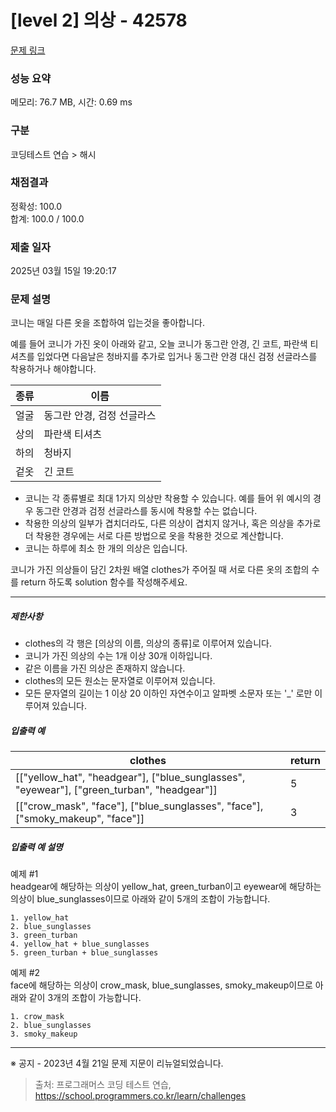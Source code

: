# [level 2] 의상 - 42578 

[문제 링크](https://school.programmers.co.kr/learn/courses/30/lessons/42578) 

### 성능 요약

메모리: 76.7 MB, 시간: 0.69 ms

### 구분

코딩테스트 연습 > 해시

### 채점결과

정확성: 100.0<br/>합계: 100.0 / 100.0

### 제출 일자

2025년 03월 15일 19:20:17

### 문제 설명

<p>코니는 매일 다른 옷을 조합하여 입는것을 좋아합니다.</p>

<p>예를 들어 코니가 가진 옷이 아래와 같고, 오늘 코니가 동그란 안경, 긴 코트, 파란색 티셔츠를 입었다면 다음날은 청바지를 추가로 입거나 동그란 안경 대신 검정 선글라스를 착용하거나 해야합니다.</p>
<table class="table">
        <thead><tr>
<th>종류</th>
<th>이름</th>
</tr>
</thead>
        <tbody><tr>
<td>얼굴</td>
<td>동그란 안경, 검정 선글라스</td>
</tr>
<tr>
<td>상의</td>
<td>파란색 티셔츠</td>
</tr>
<tr>
<td>하의</td>
<td>청바지</td>
</tr>
<tr>
<td>겉옷</td>
<td>긴 코트</td>
</tr>
</tbody>
      </table>
<ul>
<li>코니는 각 종류별로 최대 1가지 의상만 착용할 수 있습니다. 예를 들어 위 예시의 경우 동그란 안경과 검정 선글라스를 동시에 착용할 수는 없습니다. </li>
<li>착용한 의상의 일부가 겹치더라도, 다른 의상이 겹치지 않거나, 혹은 의상을 추가로 더 착용한 경우에는 서로 다른 방법으로 옷을 착용한 것으로 계산합니다.</li>
<li>코니는 하루에 최소 한 개의 의상은 입습니다.</li>
</ul>

<p>코니가 가진 의상들이 담긴 2차원 배열 clothes가 주어질 때 서로 다른 옷의 조합의 수를 return 하도록 solution 함수를 작성해주세요.</p>

<hr>

<h5>제한사항</h5>

<ul>
<li>clothes의 각 행은 [의상의 이름, 의상의 종류]로 이루어져 있습니다.</li>
<li>코니가 가진 의상의 수는 1개 이상 30개 이하입니다.</li>
<li>같은 이름을 가진 의상은 존재하지 않습니다.</li>
<li>clothes의 모든 원소는 문자열로 이루어져 있습니다.</li>
<li>모든 문자열의 길이는 1 이상 20 이하인 자연수이고 알파벳 소문자 또는 '_' 로만 이루어져 있습니다.</li>
</ul>

<h5>입출력 예</h5>
<table class="table">
        <thead><tr>
<th>clothes</th>
<th>return</th>
</tr>
</thead>
        <tbody><tr>
<td>[["yellow_hat", "headgear"], ["blue_sunglasses", "eyewear"], ["green_turban", "headgear"]]</td>
<td>5</td>
</tr>
<tr>
<td>[["crow_mask", "face"], ["blue_sunglasses", "face"], ["smoky_makeup", "face"]]</td>
<td>3</td>
</tr>
</tbody>
      </table>
<h5>입출력 예 설명</h5>

<p>예제 #1<br>
headgear에 해당하는 의상이 yellow_hat, green_turban이고 eyewear에 해당하는 의상이 blue_sunglasses이므로 아래와 같이 5개의 조합이 가능합니다.</p>
<div class="highlight"><pre class="codehilite"><code>1. yellow_hat
2. blue_sunglasses
3. green_turban
4. yellow_hat + blue_sunglasses
5. green_turban + blue_sunglasses
</code></pre></div>
<p>예제 #2<br>
face에 해당하는 의상이 crow_mask, blue_sunglasses, smoky_makeup이므로 아래와 같이 3개의 조합이 가능합니다.</p>
<div class="highlight"><pre class="codehilite"><code>1. crow_mask
2. blue_sunglasses
3. smoky_makeup
</code></pre></div>
<hr>

<p>※ 공지 - 2023년 4월 21일 문제 지문이 리뉴얼되었습니다.</p>


> 출처: 프로그래머스 코딩 테스트 연습, https://school.programmers.co.kr/learn/challenges